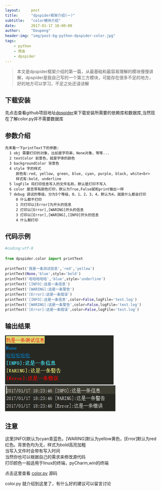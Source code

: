 ```yaml
---
layout:     post
title:      "dpspider框架介绍(一)"
subtitle:   "color模块介绍"
date:       2017-01-17 10:00:00
author:     "Doupeng"
header-img: "img/post-bg-python-dpspider-color.jpg"
tags:
    - python
    - 爬虫
    - dpspider
---
```


> 本文是dpspider框架介绍的第一篇，从最基础和最容易理解的模块慢慢讲解，dpspider是我自己写的一个第三方模块，可能存在很多不足的地方，好的地方可以学习，不足之处还请谅解

## 下载安装

先点击查看github项目地址[dpspider](https://github.com/doupengs/dpspider/blob/master/README.md)来下载安装所需要的依赖库和数据库,当然现在了解color.py并不需要数据库


## 参数介绍

```
先来看一下printText下的参数:
  1 obj 需要打印的对象，比如是字符串，None对象，等等...
  2 textColor 前景色，就是字体的颜色
  3 backgroundColor 背景色 
  4 style 字的样式
     颜色有:red, yellow, green, blue, cyan, purple, black, white<br>
     样式有:bold, underline
  5 logFile 将打印信息写入的文件名称，默认是打印不写入
  6 color 是否带有颜色打印，默认为True,False就和print输出一样
  7 debug 调试的等级，分为5个等级，0，1，2，3，4，默认为4，就是什么都会打印
     0 什么都不打印
     1 只打印以[Error]为开头的信息
     2 打印以[Error],[WARING]开头的信息
     3 打印以[Error],[WARING],[INFO]开头的信息
     4 什么都打印
```

## 代码示例

```python
#coding:utf-8

from dpspider.color import printText

printText('我是一条测试信息','red','yellow')
printText(None,'blue',style='bold')
printText('哈哈哈哈哈','blue',style='underline')
printText('[INFO]:这是一条信息')
printText('[WARING]:这是一条警告')
printText('[Error]:这是一条错误')
printText('[INFO]:这是一条信息',color=False,logFile='test.log')
printText('[WARING]:这是一条警告',color=False,logFile='test.log')
printText('[Error]:这是一条错误',color=False,logFile='test.log')
```

## 输出结果

![img](/img/python-dpspider-color.PNG)
![img](/img/python-dpspider-color1.PNG)

## 注意

这里[INFO]默认为cyan青蓝色，[WARING]默认为yellow黄色，[Error]默认为red红色。背景色均为无，样式为bold高亮加粗<br>
当写入文件时会带有写入时间<br>
当然你也可以根据自己的需求来修改源代码<br>
打印颜色一般适用于linux的终端，pyCharm,win的终端<br>
 
点击这里查看 [color.py](https://github.com/doupengs/dpspider/blob/master/dpspider/color.py) 源码

color.py 就介绍到这里了，有什么好的建议可以留言讨论
